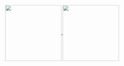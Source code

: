 <a href="https://github.com/anuraghazra/github-readme-stats">
  <img height=180 align="center" src="https://github-readme-streak-stats-weld.vercel.app?user=KjetilIN&theme=black-ice" />
</a>
<a href="https://github.com/anuraghazra/github-readme-stats">
  <img height=180 align="center" src="https://github-readme-stats.vercel.app/api/top-langs/?username=KjetilIN&layout=compact&theme=dark" />
</a>
